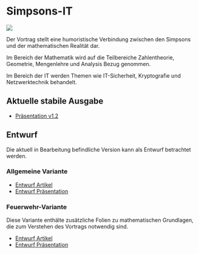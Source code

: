 # Simpsons-IT

![](https://github.com/mflingelli/simpsons-it/actions/workflows/workflow.yml/badge.svg)

Der Vortrag stellt eine humoristische Verbindung zwischen den Simpsons und der mathematischen Realität dar.

Im Bereich der Mathematik wird auf die Teilbereiche Zahlentheorie, Geometrie, Mengenlehre und Analysis Bezug genommen. 

Im Bereich der IT werden Themen wie IT-Sicherheit, Kryptografie und Netzwerktechnik behandelt.

## Aktuelle stabile Ausgabe

* [Präsentation v1.2](https://github.com/mflingelli/Simpsons-IT/releases/download/v1.2/Simpsons-IT.pdf)

## Entwurf

Die aktuell in Bearbeitung befindliche Version kann als Entwurf betrachtet werden.

### Allgemeine Variante

* [Entwurf Artikel](https://github.com/mflingelli/Simpsons-IT/releases/download/Entwurf/Simpsons-IT_article.pdf)
* [Entwurf Präsentation](https://github.com/mflingelli/Simpsons-IT/releases/download/Entwurf/Simpsons-IT.pdf)

### Feuerwehr-Variante

Diese Variante enthälte zusätzliche Folien zu mathematischen Grundlagen, die zum Verstehen des Vortrags notwendig sind.

* [Entwurf Artikel](https://github.com/mflingelli/Simpsons-IT/releases/download/Entwurf/Simpsons-IT_FF_Edition_article.pdf)
* [Entwurf Präsentation](https://github.com/mflingelli/Simpsons-IT/releases/download/Entwurf/Simpsons-IT_FF_Edition.pdf)

